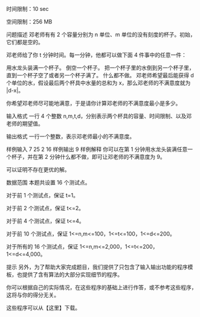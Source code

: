 时间限制：10 sec

空间限制：256 MB

问题描述
邓老师有有 2 个容量分别为 n 单位、m 单位的没有刻度的杯子。初始，它们都是空的。

邓老师给了你 t 分钟时间。每一分钟，他都可以做下面 4 件事中的任意一件：

用水龙头装满一个杯子。
倒空一个杯子。
把一个杯子里的水倒到另一个杯子里，直到一个杯子空了或者另一个杯子满了。
什么都不做。
邓老师希望最后能获得 d 个单位的水，假设最后两个杯具中水量的总和为 x，那么邓老师的不满意度就为 |d-x|。

你希望邓老师尽可能地满意，于是请你计算邓老师的不满意度最小是多少。

输入格式
一行 4 个整数 n,m,t,d，分别表示两个杯具的容量、时间限制、以及邓老师的期望值。

输出格式
一行一个整数，表示邓老师最小的不满意度。

样例输入
7 25 2 16
样例输出
9
样例解释
你可以在第 1 分钟用水龙头装满任意一个杯子，并在第 2 分钟什么都不做，即可让邓老师的不满意度为 9。

可以证明不存在更优的解。

数据范围
本题共设置 16 个测试点。

对于前 1 个测试点，保证 t=1。

对于前 2 个测试点，保证 t<=2。

对于前 4 个测试点，保证 t<=4。

对于前 10 个测试点，保证 1<=n,m<=100，1<=t<=100，1<=d<=200。

对于所有的 16 个测试点，保证 1<=n,m<=2,000，1<=t<=200，1<=d<=4,000。

提示
另外，为了帮助大家完成题目，我们提供了只包含了输入输出功能的程序模板，也提供了含有算法的大部分实现细节的程序。

你可以根据自己的实际情况，在这些程序的基础上进行作答，或不参考这些程序，这将与你的得分无关。

这些程序可以从【这里】下载。